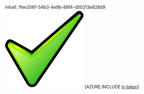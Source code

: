 Inhalt: ffee2081-54b3-4e9b-88f4-d50213e828d9![Bild](7eeb9fed-f76f-4584-9e20-6580504fb132.png)
[AZURE.INCLUDE [b-token](a1fc4d45-9502-4739-879e-ff9e62ccc463.md)]
